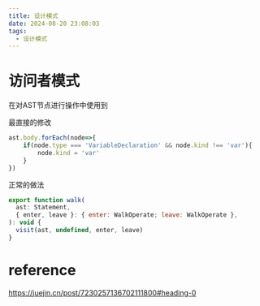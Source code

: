 ```yaml
---
title: 设计模式
date: 2024-08-20 23:08:03
tags: 
  - 设计模式
---
```


# 访问者模式

在对AST节点进行操作中使用到

最直接的修改

```js
ast.body.forEach(node=>{
    if(node.type === 'VariableDeclaration' && node.kind !== 'var'){
        node.kind = 'var'
    }
})

```

正常的做法
```js
export function walk(
  ast: Statement,
  { enter, leave }: { enter: WalkOperate; leave: WalkOperate },
): void {
  visit(ast, undefined, enter, leave)
}

```

# reference

https://juejin.cn/post/7230257136702111800#heading-0
